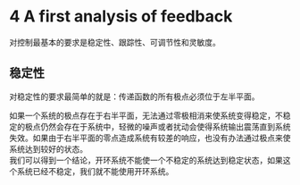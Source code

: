 # 4 A first analysis of feedback
对控制最基本的要求是稳定性、跟踪性、可调节性和灵敏度。 


## 稳定性
对稳定性的要求最简单的就是：传递函数的所有极点必须位于左半平面。 

如果一个系统的极点存在于右半平面，无法通过零极相消来使系统变得稳定，不稳定的极点仍然会存在于系统中，轻微的噪声或者扰动会使得系统输出震荡直到系统失效。如果由于右半平面的零点造成系统有较差的响应，也没有办法通过极点来使系统达到较好的状态。  
我们可以得到一个结论，开环系统不能使一个不稳定的系统达到稳定状态，如果这个系统已经不稳定，我们就不能使用开环系统。  
